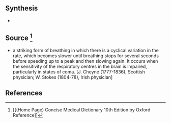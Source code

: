 ## Synthesis
- 
## Source [^1]
- a striking form of breathing in which there is a cyclical variation in the rate, which becomes slower until breathing stops for several seconds before speeding up to a peak and then slowing again. It occurs when the sensitivity of the respiratory centres in the brain is impaired, particularly in states of coma. \[J. Cheyne (1777-1836), Scottish physician; W. Stokes (1804-78), Irish physician]
## References

[^1]: [[(Home Page) Concise Medical Dictionary 10th Edition by Oxford Reference]]